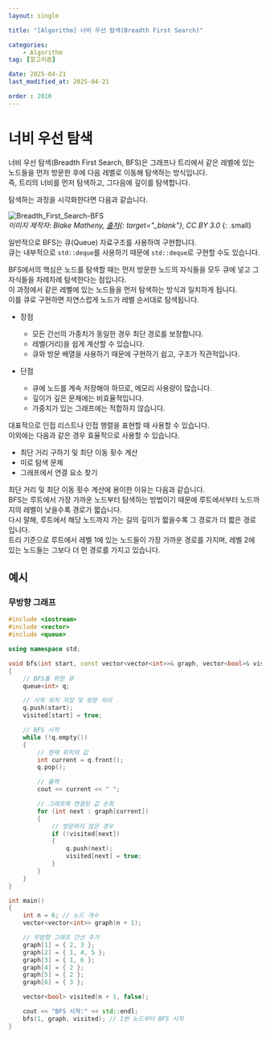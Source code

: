 ```yaml
---
layout: single

title: "[Algorithm] 너비 우선 탐색(Breadth First Search)"

categories:
    - Algorithm
tag: [알고리즘]

date: 2025-04-21
last_modified_at: 2025-04-21

order : 2010
---
```


# 너비 우선 탐색

너비 우선 탐색(Breadth First Search, BFS)은 그래프나 트리에서 같은 레벨에 있는 노드들을 먼저 방문한 후에 다음 레벨로 이동해 탐색하는 방식입니다.  
즉, 트리의 너비를 먼저 탐색하고, 그다음에 깊이를 탐색합니다.

탐색하는 과정을 시각화한다면 다음과 같습니다.

![Breadth_First_Search-BFS]({{site.url}}/images/Algorithm/2025-04-21-Algorithm-BFS/Breadth_First_Search-BFS.gif)  
<cite>이미지 제작자: Blake Matheny, [출처](https://commons.wikimedia.org/wiki/File:Animated_BFS.gif){: target="_blank"}, CC BY 3.0</cite>
{: .small}

일반적으로 BFS는 큐(Queue) 자료구조를 사용하여 구현합니다.  
큐는 내부적으로 `std::deque`를 사용하기 때문에 `std::deque`로 구현할 수도 있습니다.

BFS에서의 핵심은 노드를 탐색할 때는 먼저 방문한 노드의 자식들을 모두 큐에 넣고 그 자식들을 차례차례 탐색한다는 점입니다.  
이 과정에서 같은 레벨에 있는 노드들을 먼저 탐색하는 방식과 일치하게 됩니다.  
이를 큐로 구현하면 자연스럽게 노드가 레벨 순서대로 탐색됩니다.

- 장점
    - 모든 간선의 가중치가 동일한 경우 최단 경로를 보장합니다.
    - 레벨(거리)을 쉽게 계산할 수 있습니다.
    - 큐와 방문 배열을 사용하기 때문에 구현하기 쉽고, 구조가 직관적입니다.

- 단점
    - 큐에 노드를 계속 저장해야 하므로, 메모리 사용량이 많습니다.
    - 깊이가 깊은 문제에는 비효율적입니다.
    - 가중치가 있는 그래프에는 적합하지 않습니다.

대표적으로 인접 리스트나 인접 행렬을 표현할 때 사용할 수 있습니다.  
이외에는 다음과 같은 경우 효율적으로 사용할 수 있습니다.

+ 최단 거리 구하기 및 최단 이동 횟수 계산
+ 미로 탐색 문제
+ 그래프에서 연결 요소 찾기

최단 거리 및 최단 이동 횟수 계산에 용이한 이유는 다음과 같습니다.  
BFS는 루트에서 가장 가까운 노드부터 탐색하는 방법이기 때문에 루트에서부터 노드까지의 레벨이 낮을수록 경로가 짧습니다.  
다시 말해, 루트에서 해당 노드까지 가는 길의 깊이가 짧을수록 그 경로가 더 짧은 경로입니다.  
트리 기준으로 루트에서 레벨 1에 있는 노드들이 가장 가까운 경로를 가지며, 레벨 2에 있는 노드들는 그보다 더 먼 경로를 가지고 있습니다.

## 예시

### 무방향 그래프

```cpp
#include <iostream>
#include <vector>
#include <queue>

using namespace std;

void bfs(int start, const vector<vector<int>>& graph, vector<bool>& visited)
{
    // BFS를 위한 큐
    queue<int> q;

    // 시작 위치 저장 및 방문 처리
    q.push(start);
    visited[start] = true;

    // BFS 시작
    while (!q.empty())
    {
        // 현재 위치의 값
        int current = q.front();
        q.pop();

        // 출력
        cout << current << " ";

        // 그래프에 연결된 값 순회
        for (int next : graph[current])
        {
            // 방문하지 않은 경우
            if (!visited[next])
            {
                q.push(next);
                visited[next] = true;
            }
        }
    }
}

int main()
{
    int n = 6; // 노드 개수
    vector<vector<int>> graph(n + 1);

    // 무방향 그래프 간선 추가
    graph[1] = { 2, 3 };
    graph[2] = { 1, 4, 5 };
    graph[3] = { 1, 6 };
    graph[4] = { 2 };
    graph[5] = { 2 };
    graph[6] = { 3 };

    vector<bool> visited(n + 1, false);

    cout << "BFS 시작:" << std::endl;
    bfs(1, graph, visited); // 1번 노드부터 BFS 시작
}
```